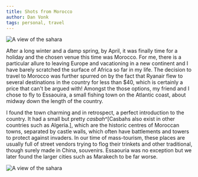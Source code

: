 ```yaml
---
title: Shots from Morocco
author: Dan Vonk
tags: personal, travel
---
```


![A view of the sahara](/images/20310025.JPG "The dunes of the pre-sahara,
located in Merzouga, in the eastern extremities of the country, meld into the surf of the
Atlantic beach of Essaouira. Double exposure on Kodak Gold film.")

After a long winter and a damp spring, by April, it was finally time for a
holiday and the chosen venue this time was Morocco. For me, there is a particular
allure to leaving Europe and vacationing in a new continent and I have barely
scratched the surface of Africa so far in my life. The decision to travel to
Morocco was further spurred on by the fact that Ryanair flew to several
destinations in the country for less than $40, which is certainly a price that
can't be argued with! Amongst the those options, my friend and I chose to fly to
Essaouira, a small fishing town on the Atlantic coast, about midway down the
length of the country.

I found the town charming and in retrospect, a perfect introduction to the
country. It had a small but pretty _casbah_^[Casbahs also exist in other
countries such as Algeria.],  which are the historic centres of Moroccan towns,
separated by castle walls, which often have battlements and towers to protect
against invaders. In our time of mass-tourism, these places are usually full of
street vendors trying to flog their trinkets and other traditional, though
surely made in China, souvenirs. Essaouria was no exception but we later found
the larger cities such as Marakech to be far worse.




![A view of the sahara](/images/DSCF7664.JPG "The dunes of the pre-sahara in
Merzouga. Past here it's just inland sand-sea and rocky plateau for over a thousand kilometres.")

